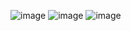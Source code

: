 ![image](https://github.com/user-attachments/assets/38f5f388-d35f-46ed-a8fd-1cd17cb03e32)
![image](https://github.com/user-attachments/assets/ea1214db-5150-4a8b-8f88-3630f3cb5005)
![image](https://github.com/user-attachments/assets/ce9e775b-08de-4c5d-87d6-3bc393514c2a)
